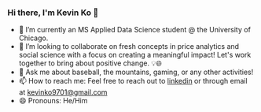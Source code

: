 ### Hi there, I'm Kevin Ko 👋
- 🌱 I’m currently an MS Applied Data Science student @ the University of Chicago.
- 👯 I’m looking to collaborate on fresh concepts in price analytics and social science with a focus on creating a meaningful impact! Let's work together to bring about positive change. 💡🌐
- 💬 Ask me about baseball, the mountains, gaming, or any other activities!
- 📫 How to reach me: Feel free to reach out to [linkedin](https://www.linkedin.com/in/the-kevin-ko/) or through email at kevinko9701@gmail.com
- 😄 Pronouns: He/Him

<!--
**kevinkooo/kevinkooo** is a ✨ _special_ ✨ repository because its `README.md` (this file) appears on your GitHub profile.

Here are some ideas to get you started:

- 🔭 I’m currently working on ...
- 🌱 I’m currently learning ...
- 👯 I’m looking to collaborate on ...
- 🤔 I’m looking for help with ...
- 💬 Ask me about ...
- 📫 How to reach me: ...
- 😄 Pronouns: ...
- ⚡ Fun fact: ...
-->
